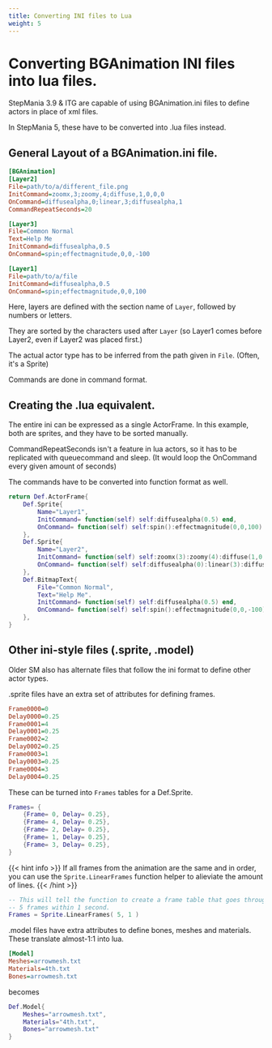 ```yaml
---
title: Converting INI files to Lua
weight: 5
---
```



<!-- There's probably a lot that I'm missing in here. If you've got something, please contribute! -->

# Converting BGAnimation INI files into lua files.

StepMania 3.9 & ITG are capable of using BGAnimation.ini files to define actors in place of xml files.

In StepMania 5, these have to be converted into .lua files instead.

## General Layout of a BGAnimation.ini file.

```ini
[BGAnimation]
[Layer2]
File=path/to/a/different_file.png
InitCommand=zoomx,3;zoomy,4;diffuse,1,0,0,0
OnCommand=diffusealpha,0;linear,3;diffusealpha,1
CommandRepeatSeconds=20

[Layer3]
File=Common Normal
Text=Help Me
InitCommand=diffusealpha,0.5
OnCommand=spin;effectmagnitude,0,0,-100

[Layer1]
File=path/to/a/file
InitCommand=diffusealpha,0.5
OnCommand=spin;effectmagnitude,0,0,100

```

Here, layers are defined with the section name of `Layer`, followed by numbers or letters.

They are sorted by the characters used after `Layer` (so Layer1 comes before Layer2, even if Layer2 was placed first.)

The actual actor type has to be inferred from the path given in `File`. (Often, it's a Sprite)

Commands are done in command format.

## Creating the .lua equivalent.

The entire ini can be expressed as a single ActorFrame. In this example, both are sprites, and they have to be sorted manually.

CommandRepeatSeconds isn't a feature in lua actors, so it has to be replicated with queuecommand and sleep. (It would loop the OnCommand every given amount of seconds)

The commands have to be converted into function format as well.

```lua
return Def.ActorFrame{
	Def.Sprite{
		Name="Layer1",
		InitCommand= function(self) self:diffusealpha(0.5) end,
		OnCommand= function(self) self:spin():effectmagnitude(0,0,100) end,
	},
	Def.Sprite{
		Name="Layer2",
		InitCommand= function(self) self:zoomx(3):zoomy(4):diffuse(1,0,0,0) end,
		OnCommand= function(self) self:diffusealpha(0):linear(3):diffusealpha(1):sleep(20-3):queuecommand("On") end,
	},
	Def.BitmapText{
		File="Common Normal",
		Text="Help Me".
		InitCommand= function(self) self:diffusealpha(0.5) end,
		OnCommand= function(self) self:spin():effectmagnitude(0,0,-100) end,
	},
}
```

## Other ini-style files (.sprite, .model)

Older SM also has alternate files that follow the ini format to define other actor types.

.sprite files have an extra set of attributes for defining frames.

```ini
Frame0000=0
Delay0000=0.25
Frame0001=4
Delay0001=0.25
Frame0002=2
Delay0002=0.25
Frame0003=1
Delay0003=0.25
Frame0004=3
Delay0004=0.25
```

These can be turned into `Frames` tables for a Def.Sprite.
```lua
Frames= {
	{Frame= 0, Delay= 0.25},
	{Frame= 4, Delay= 0.25},
	{Frame= 2, Delay= 0.25},
	{Frame= 1, Delay= 0.25},
	{Frame= 3, Delay= 0.25},
}
```

{{< hint info >}}
If all frames from the animation are the same and in order, you can use the `Sprite.LinearFrames` function helper to alieviate the amount of lines.
{{< /hint >}}
```lua
-- This will tell the function to create a frame table that goes through
-- 5 frames within 1 second.
Frames = Sprite.LinearFrames( 5, 1 )
```

.model files have extra attributes to define bones, meshes and materials. These translate almost-1:1 into lua.
```ini
[Model]
Meshes=arrowmesh.txt
Materials=4th.txt
Bones=arrowmesh.txt
```

becomes

```lua
Def.Model{
	Meshes="arrowmesh.txt",
	Materials="4th.txt",
	Bones="arrowmesh.txt"
}
```
